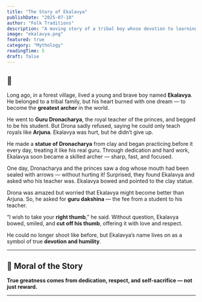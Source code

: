 ```yaml
---
title: "The Story of Ekalavya"
publishDate: "2025-07-10"
author: "Folk Traditions"
description: "A moving story of a tribal boy whose devotion to learning made him a great archer — even without a teacher."
image: "ekalavya.png"
featured: true
category: "Mythology"
readingTime: 5
draft: false
---
```


## 🏹

Long ago, in a forest village, lived a young and brave boy named **Ekalavya**. He belonged to a tribal family, but his heart burned with one dream — to become the **greatest archer** in the world.

He went to **Guru Dronacharya**, the royal teacher of the princes, and begged to be his student. But Drona sadly refused, saying he could only teach royals like **Arjuna**. Ekalavya was hurt, but he didn’t give up.

He made a **statue of Dronacharya** from clay and began practicing before it every day, treating it like his real guru. Through dedication and hard work, Ekalavya soon became a skilled archer — sharp, fast, and focused.

One day, Dronacharya and the princes saw a dog whose mouth had been sealed with arrows — without hurting it! Surprised, they found Ekalavya and asked who his teacher was. Ekalavya bowed and pointed to the clay statue.

Drona was amazed but worried that Ekalavya might become better than Arjuna. So, he asked for **guru dakshina** — the fee from a student to his teacher.

“I wish to take your **right thumb**,” he said. Without question, Ekalavya bowed, smiled, and **cut off his thumb**, offering it with love and respect.

He could no longer shoot like before, but Ekalavya’s name lives on as a symbol of true **devotion and humility**.

---

## 🌼 Moral of the Story

**True greatness comes from dedication, respect, and self-sacrifice — not just reward.**

---
